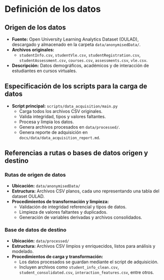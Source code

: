 # Definición de los datos

## Origen de los datos

- **Fuente:** Open University Learning Analytics Dataset (OULAD), descargado y almacenado en la carpeta `data/anonymisedData/`.
- **Archivos originales:**
  - `studentInfo.csv`, `studentVle.csv`, `studentRegistration.csv`, `studentAssessment.csv`, `courses.csv`, `assessments.csv`, `vle.csv`.
- **Descripción:** Datos demográficos, académicos y de interacción de estudiantes en cursos virtuales.

## Especificación de los scripts para la carga de datos

- **Script principal:** `scripts/data_acquisition/main.py`
  - Carga todos los archivos CSV originales.
  - Valida integridad, tipos y valores faltantes.
  - Procesa y limpia los datos.
  - Genera archivos procesados en `data/processed/`.
  - Genera reporte de adquisición en `docs/data/data_acquisition_report.md`.

## Referencias a rutas o bases de datos origen y destino

### Rutas de origen de datos

- **Ubicación:** `data/anonymisedData/`
- **Estructura:** Archivos CSV planos, cada uno representando una tabla del dataset OULAD.
- **Procedimientos de transformación y limpieza:**
  - Validación de integridad referencial y tipos de datos.
  - Limpieza de valores faltantes y duplicados.
  - Generación de variables derivadas y archivos consolidados.

### Base de datos de destino

- **Ubicación:** `data/processed/`
- **Estructura:** Archivos CSV limpios y enriquecidos, listos para análisis y modelado.
- **Procedimientos de carga y transformación:**
  - Los datos procesados se guardan mediante el script de adquisición.
  - Incluyen archivos como `student_info_clean.csv`, `student_consolidated.csv`, `interaction_features.csv`, entre otros.
